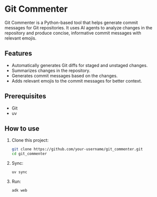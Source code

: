 # Git Commenter

Git Commenter is a Python-based tool that helps generate commit messages for Git repositories. It uses AI agents to analyze changes in the repository and produce concise, informative commit messages with relevant emojis.

## Features

- Automatically generates Git diffs for staged and unstaged changes.
- Summarizes changes in the repository.
- Generates commit messages based on the changes.
- Adds relevant emojis to the commit messages for better context.

## Prerequisites

- Git
- uv

## How to use

1. Clone this project:

    ```bash
    git clone https://github.com/your-username/git_commenter.git
    cd git_commenter
    ```

2. Sync:

    ```bash
    uv sync
    ```

3. Run:

    ```bash
    adk web
    ```
